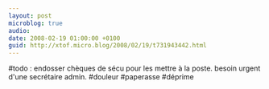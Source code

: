 ```yaml
---
layout: post
microblog: true
audio: 
date: 2008-02-19 01:00:00 +0100
guid: http://xtof.micro.blog/2008/02/19/t731943442.html
---
```

#todo : endosser chèques de sécu pour les mettre à la poste. besoin urgent d'une secrétaire admin.  #douleur #paperasse #déprime
